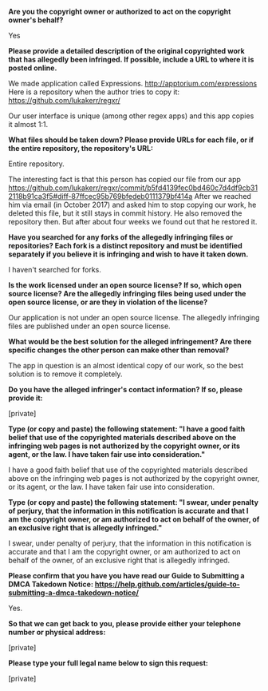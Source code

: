 **Are you the copyright owner or authorized to act on the copyright owner's behalf?**

Yes

**Please provide a detailed description of the original copyrighted work that has allegedly been infringed. If possible, include a URL to where it is posted online.**

We made application called Expressions. http://apptorium.com/expressions  
Here is a repository when the author tries to copy it: https://github.com/lukakerr/regxr/

Our user interface is unique (among other regex apps) and this app copies it almost 1:1.

**What files should be taken down? Please provide URLs for each file, or if the entire repository, the repository's URL:**

Entire repository.

The interesting fact is that this person has copied our file from our app https://github.com/lukakerr/regxr/commit/b5fd4139fec0bd460c7d4df9cb312118b91ca3f5#diff-87ffcec95b769bfedeb0111379bf414a
After we reached him via email (in October 2017) and asked him to stop copying our work, he deleted this file, but it still stays in commit history. He also removed the repository then. But after about four weeks we found out that he restored it.

**Have you searched for any forks of the allegedly infringing files or repositories? Each fork is a distinct repository and must be identified separately if you believe it is infringing and wish to have it taken down.**

I haven't searched for forks.

**Is the work licensed under an open source license? If so, which open source license? Are the allegedly infringing files being used under the open source license, or are they in violation of the license?**

Our application is not under an open source license. The allegedly infringing files are published under an open source license.

**What would be the best solution for the alleged infringement? Are there specific changes the other person can make other than removal?**

The app in question is an almost identical copy of our work, so the best solution is to remove it completely.

**Do you have the alleged infringer's contact information? If so, please provide it:**

[private]

**Type (or copy and paste) the following statement: "I have a good faith belief that use of the copyrighted materials described above on the infringing web pages is not authorized by the copyright owner, or its agent, or the law. I have taken fair use into consideration."**

I have a good faith belief that use of the copyrighted materials described above on the infringing web pages is not authorized by the copyright owner, or its agent, or the law. I have taken fair use into consideration.

**Type (or copy and paste) the following statement: "I swear, under penalty of perjury, that the information in this notification is accurate and that I am the copyright owner, or am authorized to act on behalf of the owner, of an exclusive right that is allegedly infringed."**

I swear, under penalty of perjury, that the information in this notification is accurate and that I am the copyright owner, or am authorized to act on behalf of the owner, of an exclusive right that is allegedly infringed.

**Please confirm that you have you have read our Guide to Submitting a DMCA Takedown Notice: https://help.github.com/articles/guide-to-submitting-a-dmca-takedown-notice/**

Yes.

**So that we can get back to you, please provide either your telephone number or physical address:**

[private]

**Please type your full legal name below to sign this request:**

[private]
